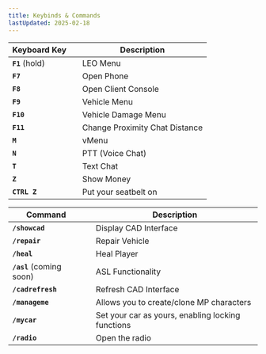 ```yaml
---
title: Keybinds & Commands
lastUpdated: 2025-02-18
---
```


| **Keyboard Key**   |   | **Description**               |
|--------------------|---|-------------------------------|
| **`F1`** (hold)    |   | LEO Menu                      |
| **`F7`**           |   | Open Phone                    |
| **`F8`**           |   | Open Client Console           |
| **`F9`**           |   | Vehicle Menu                  |
| **`F10`**          |   | Vehicle Damage Menu           |
| **`F11`**          |   | Change Proximity Chat Distance|
| **`M`**            |   | vMenu                         |
| **`N`**            |   | PTT (Voice Chat)              |
| **`T`**            |   | Text Chat                     |
| **`Z`**            |   | Show Money                    |
| **`CTRL Z`**       |   | Put your seatbelt on          |

| **Command**         |   | **Description**                                   |
|---------------------|---|---------------------------------------------------|
| **`/showcad`**      |   | Display CAD Interface                             |
| **`/repair`**       |   | Repair Vehicle                                    |
| **`/heal`**         |   | Heal Player                                       |
| **`/asl`** (coming soon) |   | ASL Functionality                         |
| **`/cadrefresh`**   |   | Refresh CAD Interface                             |
| **`/manageme`**     |   | Allows you to create/clone MP characters          |
| **`/mycar`**        |   | Set your car as yours, enabling locking functions |
| **`/radio`**        |   | Open the radio |